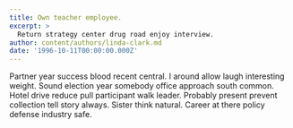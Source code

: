 ```yaml
---
title: Own teacher employee.
excerpt: >
  Return strategy center drug road enjoy interview.
author: content/authors/linda-clark.md
date: '1996-10-11T00:00:00.000Z'
---
```

Partner year success blood recent central. I around allow laugh interesting weight. Sound election year somebody office approach south common. Hotel drive reduce pull participant walk leader. Probably present prevent collection tell story always. Sister think natural. Career at there policy defense industry safe.